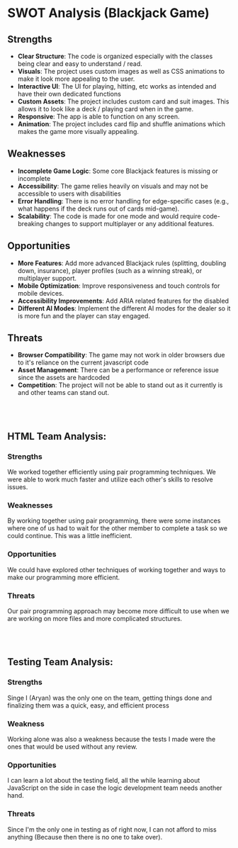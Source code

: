 # SWOT Analysis (Blackjack Game)

## Strengths
- **Clear Structure**: The code is organized especially with the classes being clear and easy to understand / read.
- **Visuals**: The project uses custom images as well as CSS animations to make it look more appealing to the user.
- **Interactive UI**: The UI for playing, hitting, etc works as intended and have their own dedicated functions
- **Custom Assets**: The project includes custom card and suit images. This allows it to look like a deck / playing card when in the game. 
- **Responsive**: The app is able to function on any screen.
- **Animation**: The project includes card flip and shuffle animations which makes the game more visually appealing.

## Weaknesses
- **Incomplete Game Logic**: Some core Blackjack features is missing or incomplete
- **Accessibility**: The game relies heavily on visuals and may not be accessible to users with disabilities 
- **Error Handling**: There is no error handling for edge-specific cases (e.g., what happens if the deck runs out of cards mid-game).
- **Scalability**: The code is made for one mode and would require code-breaking changes to support multiplayer or any additional features.

## Opportunities
- **More Features**: Add more advanced Blackjack rules (splitting, doubling down, insurance), player profiles (such as a winning streak), or multiplayer support.
- **Mobile Optimization**: Improve responsiveness and touch controls for mobile devices.
- **Accessibility Improvements**: Add ARIA related features for the disabled
- **Different AI Modes**: Implement the different AI modes for the dealer so it is more fun and the player can stay engaged.
  
## Threats
- **Browser Compatibility**: The game may not work in older browsers due to it's reliance on the current javascript code
- **Asset Management**: There can be a performance or reference issue since the assets are hardcoded
- **Competition**: The project will not be able to stand out as it currently is and other teams can stand out.

<br><br>
## HTML Team Analysis:
### Strengths
We worked together efficiently using pair programming techniques. We were able to work much faster and utilize each other's skills to resolve issues.
### Weaknesses
By working together using pair programming, there were some instances where one of us had to wait for the other member to complete a task so we could continue. This was a little inefficient.
### Opportunities
We could have explored other techniques of working together and ways to make our programming more efficient.
### Threats
Our pair programming approach may become more difficult to use when we are working on more files and more complicated structures. 


<br><br>
## Testing Team Analysis:
### Strengths
Singe I (Aryan) was the only one on the team, getting things done and finalizing them was a quick, easy, and efficient process
### Weakness
Working alone was also a weakness because the tests I made were the ones that would be used without any review.
### Opportunities
I can learn a lot about the testing field, all the while learning about JavaScript on the side in case the logic development team needs another hand.
### Threats
Since I'm the only one in testing as of right now, I can not afford to miss anything (Because then there is no one to take over).

